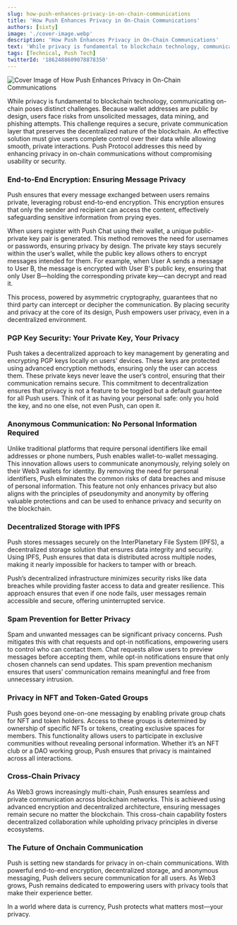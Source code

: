 ```yaml
---
slug: how-push-enhances-privacy-in-on-chain-communications
title: 'How Push Enhances Privacy in On-Chain Communications'
authors: [sixty]
image: './cover-image.webp'
description: 'How Push Enhances Privacy in On-Chain Communications'
text: 'While privacy is fundamental to blockchain technology, communicating on-chain poses distinct challenges. Because wallet addresses are public by design, users face risks from unsolicited messages, data mining, and phishing attempts.'
tags: [Technical, Push Tech]
twitterId: '1862488609078878350'
---
```


![Cover Image of How Push Enhances Privacy in On-Chain Communications](./cover-image.webp)

<!--truncate-->

While privacy is fundamental to blockchain technology, communicating on-chain poses distinct challenges. Because wallet addresses are public by design, users face risks from unsolicited messages, data mining, and phishing attempts. This challenge requires a secure, private communication layer that preserves the decentralized nature of the blockchain. An effective solution must give users complete control over their data while allowing smooth, private interactions. Push Protocol addresses this need by enhancing privacy in on-chain communications without compromising usability or security.

### **End-to-End Encryption: Ensuring Message Privacy**

Push ensures that every message exchanged between users remains private, leveraging robust end-to-end encryption. This encryption ensures that only the sender and recipient can access the content, effectively safeguarding sensitive information from prying eyes.

When users register with Push Chat using their wallet, a unique public-private key pair is generated. This method removes the need for usernames or passwords, ensuring privacy by design. The private key stays securely within the user’s wallet, while the public key allows others to encrypt messages intended for them. For example, when User A sends a message to User B, the message is encrypted with User B's public key, ensuring that only User B—holding the corresponding private key—can decrypt and read it.

This process, powered by asymmetric cryptography, guarantees that no third party can intercept or decipher the communication. By placing security and privacy at the core of its design, Push empowers user privacy, even in a decentralized environment.

### **PGP Key Security: Your Private Key, Your Privacy**

Push takes a decentralized approach to key management by generating and encrypting PGP keys locally on users' devices. These keys are protected using advanced encryption methods, ensuring only the user can access them. These private keys never leave the user’s control, ensuring that their communication remains secure. This commitment to decentralization ensures that privacy is not a feature to be toggled but a default guarantee for all Push users. Think of it as having your personal safe: only you hold the key, and no one else, not even Push, can open it.

### **Anonymous Communication: No Personal Information Required**

Unlike traditional platforms that require personal identifiers like email addresses or phone numbers, Push enables wallet-to-wallet messaging. This innovation allows users to communicate anonymously, relying solely on their Web3 wallets for identity. By removing the need for personal identifiers, Push eliminates the common risks of data breaches and misuse of personal information. This feature not only enhances privacy but also aligns with the principles of pseudonymity and anonymity by offering valuable protections and can be used to enhance privacy and security on the blockchain.

### **Decentralized Storage with IPFS**

Push stores messages securely on the InterPlanetary File System (IPFS), a decentralized storage solution that ensures data integrity and security. Using IPFS, Push ensures that data is distributed across multiple nodes, making it nearly impossible for hackers to tamper with or breach.

Push’s decentralized infrastructure minimizes security risks like data breaches while providing faster access to data and greater resilience. This approach ensures that even if one node fails, user messages remain accessible and secure, offering uninterrupted service.

### **Spam Prevention for Better Privacy**

Spam and unwanted messages can be significant privacy concerns. Push mitigates this with chat requests and opt-in notifications, empowering users to control who can contact them. Chat requests allow users to preview messages before accepting them, while opt-in notifications ensure that only chosen channels can send updates. This spam prevention mechanism ensures that users’ communication remains meaningful and free from unnecessary intrusion.

### **Privacy in NFT and Token-Gated Groups**

Push goes beyond one-on-one messaging by enabling private group chats for NFT and token holders. Access to these groups is determined by ownership of specific NFTs or tokens, creating exclusive spaces for members. This functionality allows users to participate in exclusive communities without revealing personal information. Whether it’s an NFT club or a DAO working group, Push ensures that privacy is maintained across all interactions.

### **Cross-Chain Privacy**

As Web3 grows increasingly multi-chain, Push ensures seamless and private communication across blockchain networks. This is achieved using advanced encryption and decentralized architecture, ensuring messages remain secure no matter the blockchain. This cross-chain capability fosters decentralized collaboration while upholding privacy principles in diverse ecosystems.

### **The Future of Onchain Communication**

Push is setting new standards for privacy in on-chain communications. With powerful end-to-end encryption, decentralized storage, and anonymous messaging, Push delivers secure communication for all users. As Web3 grows, Push remains dedicated to empowering users with privacy tools that make their experience better.

In a world where data is currency, Push protects what matters most—your privacy.
